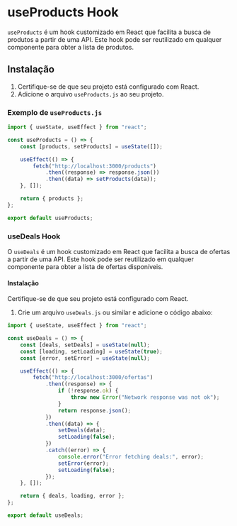 <!-- @format -->

# useProducts Hook

`useProducts` é um hook customizado em React que facilita a busca de produtos a partir de uma API. Este hook pode ser reutilizado em qualquer componente para obter a lista de produtos.

## Instalação

1. Certifique-se de que seu projeto está configurado com React.
2. Adicione o arquivo `useProducts.js` ao seu projeto.

### Exemplo de `useProducts.js`

```javascript
import { useState, useEffect } from "react";

const useProducts = () => {
	const [products, setProducts] = useState([]);

	useEffect(() => {
		fetch("http://localhost:3000/products")
			.then((response) => response.json())
			.then((data) => setProducts(data));
	}, []);

	return { products };
};

export default useProducts;
```

### useDeals Hook

O `useDeals` é um hook customizado em React que facilita a busca de ofertas a partir de uma API. Este hook pode ser reutilizado em qualquer componente para obter a lista de ofertas disponíveis.

#### Instalação

Certifique-se de que seu projeto está configurado com React.

1. Crie um arquivo `useDeals.js` ou similar e adicione o código abaixo:

```javascript
import { useState, useEffect } from "react";

const useDeals = () => {
	const [deals, setDeals] = useState(null);
	const [loading, setLoading] = useState(true);
	const [error, setError] = useState(null);

	useEffect(() => {
		fetch("http://localhost:3000/ofertas")
			.then((response) => {
				if (!response.ok) {
					throw new Error("Network response was not ok");
				}
				return response.json();
			})
			.then((data) => {
				setDeals(data);
				setLoading(false);
			})
			.catch((error) => {
				console.error("Error fetching deals:", error);
				setError(error);
				setLoading(false);
			});
	}, []);

	return { deals, loading, error };
};

export default useDeals;
```
